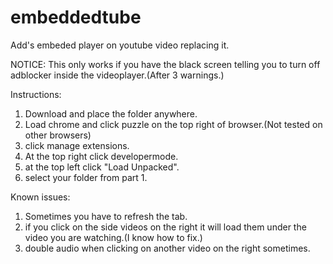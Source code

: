 # embeddedtube
Add's embeded player on youtube video replacing it.

NOTICE: This only works if you have the black screen telling you to turn off adblocker inside the videoplayer.(After 3 warnings.)

Instructions:

1. Download and place the folder anywhere.
2. Load chrome and click puzzle on the top right of browser.(Not tested on other browsers)
3. click manage extensions.
4. At the top right click developermode.
5. at the top left click "Load Unpacked".
6. select your folder from part 1.


Known issues: 
1. Sometimes you have to refresh the tab.
2. if you click on the side videos on the right it will load them under the video you are watching.(I know how to fix.)
3. double audio when clicking on another video on the right sometimes.
